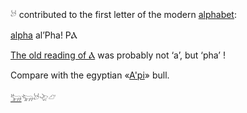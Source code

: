 𓃾 contributed to the first letter of the modern [alphabet](alphabet):  

[alpha](alpha) al’Pha! PⲀ  

[The old reading of Ⲁ](https://www.academia.edu/25578233/Re-reading_the_letter_%F0%93%83%BE_al.phall_in_ancient_Hebrew) was probably not ‘a’, but ‘pha’ !  

Compare with the egyptian «[A'pi](https://en.wikipedia.org/wiki/Apis_(deity))» bull.  

[𓃒](𓃒)𓃓𓃾𓄀𓃿  
